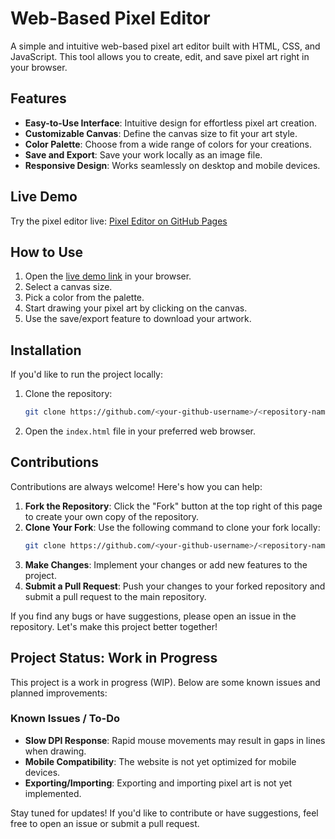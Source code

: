 # Web-Based Pixel Editor

A simple and intuitive web-based pixel art editor built with HTML, CSS, and JavaScript. This tool allows you to create, edit, and save pixel art right in your browser.

## Features

- **Easy-to-Use Interface**: Intuitive design for effortless pixel art creation.
- **Customizable Canvas**: Define the canvas size to fit your art style.
- **Color Palette**: Choose from a wide range of colors for your creations.
- **Save and Export**: Save your work locally as an image file.
- **Responsive Design**: Works seamlessly on desktop and mobile devices.

## Live Demo

Try the pixel editor live: [Pixel Editor on GitHub Pages](https://cammyparakeet.github.io/ParaPixel/)

## How to Use

1. Open the [live demo link](https://cammyparakeet.github.io/ParaPixel/) in your browser.
2. Select a canvas size.
3. Pick a color from the palette.
4. Start drawing your pixel art by clicking on the canvas.
5. Use the save/export feature to download your artwork.

## Installation

If you'd like to run the project locally:

1. Clone the repository:
   ```bash
   git clone https://github.com/<your-github-username>/<repository-name>.git
   ```
2. Open the `index.html` file in your preferred web browser.

## Contributions

Contributions are always welcome! Here's how you can help:

1. **Fork the Repository**: Click the "Fork" button at the top right of this page to create your own copy of the repository.
2. **Clone Your Fork**: Use the following command to clone your fork locally:
   ```bash
   git clone https://github.com/<your-github-username>/<repository-name>.git
   ```
3. **Make Changes**: Implement your changes or add new features to the project.
4. **Submit a Pull Request**: Push your changes to your forked repository and submit a pull request to the main repository.

If you find any bugs or have suggestions, please open an issue in the repository. Let's make this project better together!

## Project Status: Work in Progress

This project is a work in progress (WIP). Below are some known issues and planned improvements:

### Known Issues / To-Do

- **Slow DPI Response**: Rapid mouse movements may result in gaps in lines when drawing.
- **Mobile Compatibility**: The website is not yet optimized for mobile devices.
- **Exporting/Importing**: Exporting and importing pixel art is not yet implemented.

Stay tuned for updates! If you'd like to contribute or have suggestions, feel free to open an issue or submit a pull request.
